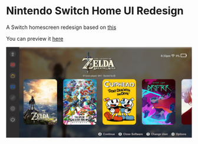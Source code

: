 # Nintendo Switch Home UI Redesign

A Switch homescreen redesign based on [this](https://www.reddit.com/r/NintendoSwitch/comments/eh2h7m/nintendo_switch_home_redesign_dark_theme)

You can preview it [here](https://codepen.io/JT4A/pen/QWbEVMj)

![](https://raw.githubusercontent.com/JT4A/Nintendo-Switch-Home-UI-Redesign/master/img/Switch.jpg)
